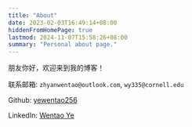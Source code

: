 ```yaml
---
title: "About"
date: 2023-02-03T16:49:14+08:00
hiddenFromHomePage: true
lastmod: 2024-11-07T15:58:26+08:00
summary: "Personal about page."
---
```


朋友你好，欢迎来到我的博客！

联系邮箱: `zhyanwentao@outlook.com`, `wy335@cornell.edu`

Github: [yewentao256](https://github.com/yewentao256)

LinkedIn: [Wentao Ye](https://www.linkedin.com/in/yewentao/)
